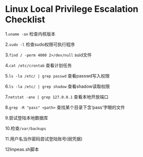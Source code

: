 # Linux Local Privilege Escalation Checklist

1.`uname -an`		检查内核版本

2.`sudo -l`		检查sudo权限可执行程序

3.`find / -perm 4000 2>/dev/null`		suid文件

4.`cat /etc/crontab`		查看计划任务

5.`ls -la /etc/ | grep passwd`		查看passwd写入权限

6.`ls -la /etc/ | grep shadow`		查看shadow读取权限

7.`netstat -ano | grep 127.0.0.1`	查看本地开放端口

8.`grep -R "pass" <path>`		查找某个目录下含‘pass’字眼的文件

9.尝试登陆本地数据库

10.检查`/var/backups`

11.用户名当作密码尝试登陆账号(弱凭据)

12linpeas.sh脚本